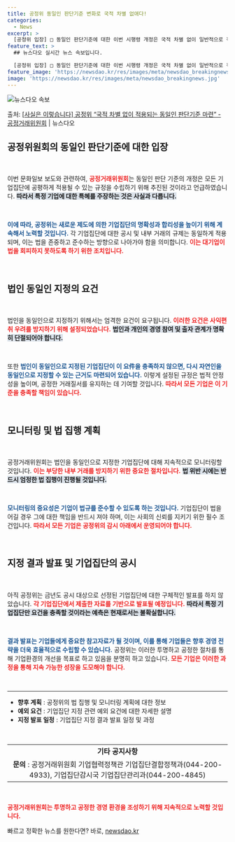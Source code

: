 ```yaml
---
title: 공정위 동일인 판단기준 변화로 국적 차별 없애다!
categories:
  - News
excerpt: >
  [공정위 입장] □ 동일인 판단기준에 대한 이번 시행령 개정은 국적 차별 없이 일반적으로 적용될 수 있는 기…
feature_text: >
  ## 뉴스다오 실시간 뉴스 속보입니다.

  [공정위 입장] □ 동일인 판단기준에 대한 이번 시행령 개정은 국적 차별 없이 일반적으로 적용될 수 있는 기…
feature_image: 'https://newsdao.kr/res/images/meta/newsdao_breakingnews.jpg'
image: 'https://newsdao.kr/res/images/meta/newsdao_breakingnews.jpg'
---
```


![뉴스다오 속보](https://newsdao.kr/res/images/meta/newsdao_breakingnews.jpg)

<p>출처: <a href="https://newsdao.kr/3765" rel="dofollow">[사실은 이렇습니다] 공정위 “국적 차별 없이 적용되는 동일인 판단기준 마련” - 공정거래위원회</a> | 뉴스다오</p>

<h2 data-ke-size="size26">공정위원회의 동일인 판단기준에 대한 입장</h2>

<p data-ke-size="size16">&nbsp;</p> 

이번 문화일보 보도와 관련하여, <b><span style="color: #ee2323;">공정거래위원회</span></b>는 동일인 판단 기준의 개정은 모든 기업집단에 공평하게 적용될 수 있는 규정을 수립하기 위해 추진된 것이라고 언급하였습니다. <b><span style="background-color: #21538527;">따라서 특정 기업에 대한 특혜를 주장하는 것은 사실과 다릅니다.</span></b>

<p data-ke-size="size16">&nbsp;</p> 

<b><span style="color: #1a5490;">이에 따라, 공정위는 새로운 제도에 의한 기업집단의 명확성과 합리성을 높이기 위해 계속해서 노력할 것입니다.</span></b> 각 기업집단에 대한 공시 및 내부 거래의 규제는 동일하게 적용되며, 이는 법을 존중하고 준수하는 방향으로 나아가야 함을 의미합니다. <b><span style="color: #ee2323;">이는 대기업이 법을 회피하지 못하도록 하기 위한 조치입니다.</span></b> 

<p data-ke-size="size16">&nbsp;</p> 

<h2 data-ke-size="size26">법인 동일인 지정의 요건</h2>

<p data-ke-size="size16">&nbsp;</p> 

법인을 동일인으로 지정하기 위해서는 엄격한 요건이 요구됩니다. <b><span style="color: #ee2323;">이러한 요건은 사익편취 우려를 방지하기 위해 설정되었습니다.</span></b> <b><span style="background-color: #21538527;">법인과 개인의 경영 참여 및 출자 관계가 명확히 단절되어야 합니다.</span></b>

<p data-ke-size="size16">&nbsp;</p> 

또한 <b><span style="color: #1a5490;">법인이 동일인으로 지정된 기업집단이 이 요件을 충족하지 않으면, 다시 자연인을 동일인으로 지정할 수 있는 근거도 마련되어 있습니다.</span></b> 이렇게 설정된 규정은 법적 안정성을 높이며, 공정한 거래질서를 유지하는 데 기여할 것입니다. <b><span style="color: #ee2323;">따라서 모든 기업은 이 기준을 충족할 책임이 있습니다.</span></b> 

<p data-ke-size="size16">&nbsp;</p> 

<h2 data-ke-size="size26">모니터링 및 법 집행 계획</h2>

<p data-ke-size="size16">&nbsp;</p> 

공정거래위원회는 법인을 동일인으로 지정한 기업집단에 대해 지속적으로 모니터링할 것입니다. <b><span style="color: #ee2323;">이는 부당한 내부 거래를 방지하기 위한 중요한 절차입니다.</span></b> <b><span style="background-color: #21538527;">법 위반 시에는 반드시 엄정한 법 집행이 진행될 것입니다.</span></b>

<p data-ke-size="size16">&nbsp;</p> 

<b><span style="color: #1a5490;">모니터링의 중요성은 기업이 법규를 준수할 수 있도록 하는 것입니다.</span></b> 기업집단이 법을 어길 경우 그에 대한 책임을 반드시 져야 하며, 이는 사회의 신뢰를 지키기 위한 필수 조건입니다. <b><span style="color: #ee2323;">따라서 모든 기업은 공정위의 감시 아래에서 운영되어야 합니다.</span></b> 

<p data-ke-size="size16">&nbsp;</p> 

<h2 data-ke-size="size26">지정 결과 발표 및 기업집단의 공시</h2>

<p data-ke-size="size16">&nbsp;</p> 

아직 공정위는 금년도 공시 대상으로 선정된 기업집단에 대한 구체적인 발표를 하지 않았습니다. <b><span style="color: #ee2323;">각 기업집단에서 제출한 자료를 기반으로 발표될 예정입니다.</span></b> <b><span style="background-color: #21538527;">따라서 특정 기업집단만 요건을 충족할 것이라는 예측은 현재로서는 불확실합니다.</span></b>

<p data-ke-size="size16">&nbsp;</p> 

<b><span style="color: #1a5490;">결과 발표는 기업들에게 중요한 참고자료가 될 것이며, 이를 통해 기업들은 향후 경영 전략을 더욱 효율적으로 수립할 수 있습니다.</span></b> 공정위는 이러한 투명하고 공정한 절차를 통해 기업환경의 개선을 목표로 하고 있음을 분명히 하고 있습니다. <b><span style="color: #ee2323;">모든 기업은 이러한 과정을 통해 지속 가능한 성장을 도모해야 합니다.</span></b> 

<p data-ke-size="size16">&nbsp;</p> 

<hr />
<ul>
    <li><b>향후 계획</b> : 공정위의 법 집행 및 모니터링 계획에 대한 정보</li>
    <li><b>예외 요건</b> : 기업집단 지정 관련 예외 요건에 대한 자세한 설명</li>
    <li><b>지정 발표 일정</b> : 기업집단 지정 결과 발표 일정 및 과정</li>
</ul>

<p data-ke-size="size16">&nbsp;</p> 

<table>
    <tr>
        <td style="text-align: center; height: 17px;"><b>기타 공지사항</b></td>
    </tr>
    <tr>
        <td style="text-align: center; height: 17px;"><b>문의</b> : 공정거래위원회 기업협력정책관 기업집단결합정책과(044-200-4933), 기업집단감시국 기업집단관리과(044-200-4845)</td>
    </tr>
</table>

<p data-ke-size="size16">&nbsp;</p>

<b><span style="color: #ee2323;">공정거래위원회는 투명하고 공정한 경영 환경을 조성하기 위해 지속적으로 노력할 것입니다.</span></b> 

빠르고 정확한 뉴스를 원한다면? 바로, <a href="https://newsdao.kr" rel="dofollow">newsdao.kr</a>


